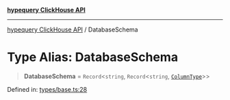 [**hypequery ClickHouse API**](../README.md)

***

[hypequery ClickHouse API](../globals.md) / DatabaseSchema

# Type Alias: DatabaseSchema

> **DatabaseSchema** = `Record`\<`string`, `Record`\<`string`, [`ColumnType`](ColumnType.md)\>\>

Defined in: [types/base.ts:28](https://github.com/hypequery/hypequery/blob/64a7970b0d65bd3e69a2e7876f19dbfe29817833/packages/clickhouse/src/types/base.ts#L28)
